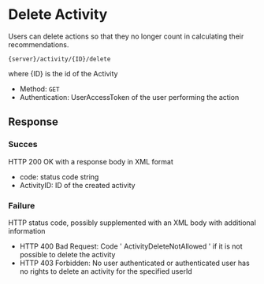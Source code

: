 ---
---

# Delete Activity

Users can delete actions so that they no longer count in calculating their recommendations.

```
{server}/activity/{ID}/delete
```

where {ID} is the id of the Activity

* Method: `GET`
* Authentication: UserAccessToken of the user performing the action

## Response

### Succes

HTTP 200 OK with a response body in XML format

* code: status code string
* ActivityID: ID of the created activity

### Failure

HTTP status code, possibly supplemented with an XML body with additional information

* HTTP 400 Bad Request: Code ' ActivityDeleteNotAllowed ' if it is not possible to delete the activity
* HTTP 403 Forbidden: No user authenticated or authenticated user has no rights to delete an activity for the specified userId